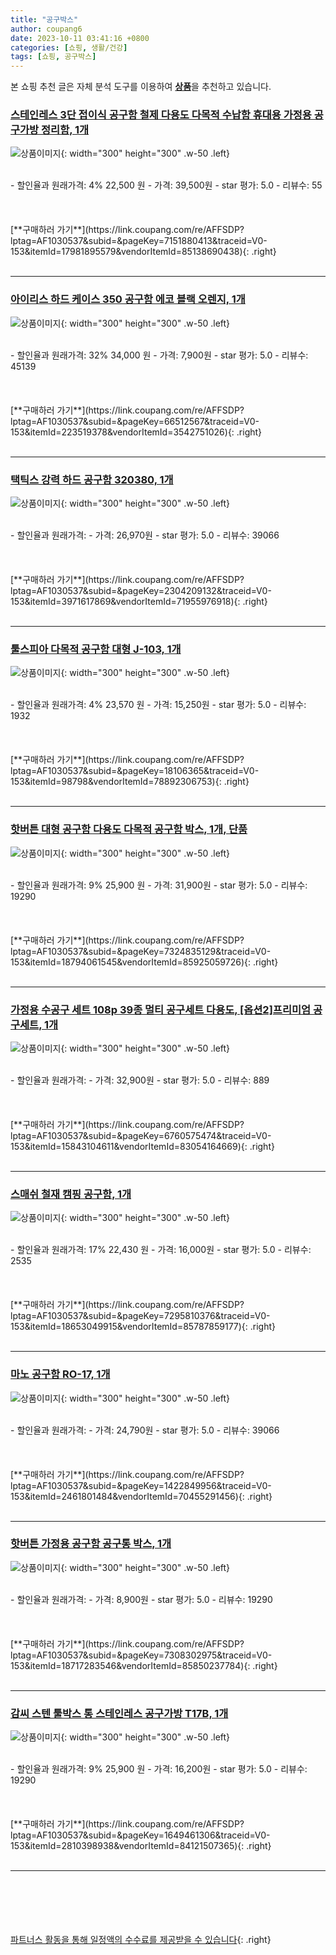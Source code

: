 ```yaml
---
title: "공구박스"
author: coupang6
date: 2023-10-11 03:41:16 +0800
categories: [쇼핑, 생활/건강]
tags: [쇼핑, 공구박스]
---
```


본 쇼핑 추천 글은 자체 분석 도구를 이용하여 [**상품**](https://link.coupang.com/a/bao1ui)을 추천하고 있습니다.

### [스테인레스 3단 접이식 공구함 철제 다용도 다목적 수납함 휴대용 가정용 공구가방 정리함, 1개](https://link.coupang.com/re/AFFSDP?lptag=AF1030537&subid=&pageKey=7151880413&traceid=V0-153&itemId=17981895579&vendorItemId=85138690438)

![상품이미지](https://thumbnail9.coupangcdn.com/thumbnails/remote/230x230ex/image/vendor_inventory/e0bf/e5122571ef9059d30257b060c7d0a417b5631c1f21f481dd6fb3b8481379.png){: width="300" height="300" .w-50 .left}


<br>
- 할인율과 원래가격: 4%  22,500   원
- 가격: 39,500원
- star 평가: 5.0
- 리뷰수: 55
<br>
<br>
<br>
<br>
[**구매하러 가기**](https://link.coupang.com/re/AFFSDP?lptag=AF1030537&subid=&pageKey=7151880413&traceid=V0-153&itemId=17981895579&vendorItemId=85138690438){: .right}
<br>
<br>

---

### [아이리스 하드 케이스 350 공구함 에코 블랙 오렌지, 1개](https://link.coupang.com/re/AFFSDP?lptag=AF1030537&subid=&pageKey=66512567&traceid=V0-153&itemId=223519378&vendorItemId=3542751026)

![상품이미지](https://thumbnail7.coupangcdn.com/thumbnails/remote/230x230ex/image/retail/images/2018/02/21/10/9/59593285-3e0e-412f-842f-035bb3d95b6b.jpg){: width="300" height="300" .w-50 .left}


<br>
- 할인율과 원래가격: 32%  34,000   원
- 가격: 7,900원
- star 평가: 5.0
- 리뷰수: 45139
<br>
<br>
<br>
<br>
[**구매하러 가기**](https://link.coupang.com/re/AFFSDP?lptag=AF1030537&subid=&pageKey=66512567&traceid=V0-153&itemId=223519378&vendorItemId=3542751026){: .right}
<br>
<br>

---

### [택틱스 강력 하드 공구함 320380, 1개](https://link.coupang.com/re/AFFSDP?lptag=AF1030537&subid=&pageKey=2304209132&traceid=V0-153&itemId=3971617869&vendorItemId=71955976918)

![상품이미지](https://thumbnail9.coupangcdn.com/thumbnails/remote/230x230ex/image/retail/images/4274039552239530-a0311a9d-eb2e-46f1-9728-ac437f9375c7.png){: width="300" height="300" .w-50 .left}


<br>
- 할인율과 원래가격: 
- 가격: 26,970원
- star 평가: 5.0
- 리뷰수: 39066
<br>
<br>
<br>
<br>
[**구매하러 가기**](https://link.coupang.com/re/AFFSDP?lptag=AF1030537&subid=&pageKey=2304209132&traceid=V0-153&itemId=3971617869&vendorItemId=71955976918){: .right}
<br>
<br>

---

### [툴스피아 다목적 공구함 대형 J-103, 1개](https://link.coupang.com/re/AFFSDP?lptag=AF1030537&subid=&pageKey=18106365&traceid=V0-153&itemId=98798&vendorItemId=78892306753)

![상품이미지](https://thumbnail6.coupangcdn.com/thumbnails/remote/230x230ex/image/vendor_inventory/5eee/c19f706a3adf237182736817042d4b5cf76f50aea49f15a715024c3dcd57.jpg){: width="300" height="300" .w-50 .left}


<br>
- 할인율과 원래가격: 4%  23,570   원
- 가격: 15,250원
- star 평가: 5.0
- 리뷰수: 1932
<br>
<br>
<br>
<br>
[**구매하러 가기**](https://link.coupang.com/re/AFFSDP?lptag=AF1030537&subid=&pageKey=18106365&traceid=V0-153&itemId=98798&vendorItemId=78892306753){: .right}
<br>
<br>

---

### [핫버튼 대형 공구함 다용도 다목적 공구함 박스, 1개, 단품](https://link.coupang.com/re/AFFSDP?lptag=AF1030537&subid=&pageKey=7324835129&traceid=V0-153&itemId=18794061545&vendorItemId=85925059726)

![상품이미지](https://thumbnail10.coupangcdn.com/thumbnails/remote/230x230ex/image/vendor_inventory/a319/04322cd44046850d52e55811ab3264c0b150b734fd4294c5ac9ce0e09e16.jpg){: width="300" height="300" .w-50 .left}


<br>
- 할인율과 원래가격: 9%  25,900   원
- 가격: 31,900원
- star 평가: 5.0
- 리뷰수: 19290
<br>
<br>
<br>
<br>
[**구매하러 가기**](https://link.coupang.com/re/AFFSDP?lptag=AF1030537&subid=&pageKey=7324835129&traceid=V0-153&itemId=18794061545&vendorItemId=85925059726){: .right}
<br>
<br>

---

### [가정용 수공구 세트 108p 39종 멀티 공구세트 다용도, [옵션2]프리미엄 공구세트, 1개](https://link.coupang.com/re/AFFSDP?lptag=AF1030537&subid=&pageKey=6760575474&traceid=V0-153&itemId=15843104611&vendorItemId=83054164669)

![상품이미지](https://thumbnail7.coupangcdn.com/thumbnails/remote/230x230ex/image/vendor_inventory/3207/dc4df0b99e95c1d83a8d2989845de8ce7018212121edcde0769af1872a5a.jpg){: width="300" height="300" .w-50 .left}


<br>
- 할인율과 원래가격: 
- 가격: 32,900원
- star 평가: 5.0
- 리뷰수: 889
<br>
<br>
<br>
<br>
[**구매하러 가기**](https://link.coupang.com/re/AFFSDP?lptag=AF1030537&subid=&pageKey=6760575474&traceid=V0-153&itemId=15843104611&vendorItemId=83054164669){: .right}
<br>
<br>

---

### [스매쉬 철재 캠핑 공구함, 1개](https://link.coupang.com/re/AFFSDP?lptag=AF1030537&subid=&pageKey=7295810376&traceid=V0-153&itemId=18653049915&vendorItemId=85787859177)

![상품이미지](https://thumbnail9.coupangcdn.com/thumbnails/remote/230x230ex/image/retail/images/2023/04/26/12/3/05e9a97a-96fb-4dd9-a15e-5fe6c5f14bea.jpg){: width="300" height="300" .w-50 .left}


<br>
- 할인율과 원래가격: 17%  22,430   원
- 가격: 16,000원
- star 평가: 5.0
- 리뷰수: 2535
<br>
<br>
<br>
<br>
[**구매하러 가기**](https://link.coupang.com/re/AFFSDP?lptag=AF1030537&subid=&pageKey=7295810376&traceid=V0-153&itemId=18653049915&vendorItemId=85787859177){: .right}
<br>
<br>

---

### [마노 공구함 RO-17, 1개](https://link.coupang.com/re/AFFSDP?lptag=AF1030537&subid=&pageKey=1422849956&traceid=V0-153&itemId=2461801484&vendorItemId=70455291456)

![상품이미지](https://thumbnail6.coupangcdn.com/thumbnails/remote/230x230ex/image/retail/images/2020/04/01/1/1/faf4af59-5b8f-4c48-84a9-360215a4e7e7.jpg){: width="300" height="300" .w-50 .left}


<br>
- 할인율과 원래가격: 
- 가격: 24,790원
- star 평가: 5.0
- 리뷰수: 39066
<br>
<br>
<br>
<br>
[**구매하러 가기**](https://link.coupang.com/re/AFFSDP?lptag=AF1030537&subid=&pageKey=1422849956&traceid=V0-153&itemId=2461801484&vendorItemId=70455291456){: .right}
<br>
<br>

---

### [핫버튼 가정용 공구함 공구통 박스, 1개](https://link.coupang.com/re/AFFSDP?lptag=AF1030537&subid=&pageKey=7308302975&traceid=V0-153&itemId=18717283546&vendorItemId=85850237784)

![상품이미지](https://thumbnail8.coupangcdn.com/thumbnails/remote/230x230ex/image/vendor_inventory/2304/301277d5458d5f795ab98be7392714778c1a386259ec4b14ee1eb35bb78f.jpg){: width="300" height="300" .w-50 .left}


<br>
- 할인율과 원래가격: 
- 가격: 8,900원
- star 평가: 5.0
- 리뷰수: 19290
<br>
<br>
<br>
<br>
[**구매하러 가기**](https://link.coupang.com/re/AFFSDP?lptag=AF1030537&subid=&pageKey=7308302975&traceid=V0-153&itemId=18717283546&vendorItemId=85850237784){: .right}
<br>
<br>

---

### [감씨 스텐 툴박스 통 스테인레스 공구가방 T17B, 1개](https://link.coupang.com/re/AFFSDP?lptag=AF1030537&subid=&pageKey=1649461306&traceid=V0-153&itemId=2810398938&vendorItemId=84121507365)

![상품이미지](https://thumbnail6.coupangcdn.com/thumbnails/remote/230x230ex/image/vendor_inventory/70fa/305ffe7fa82414af00b891842e80bbd8afa4a8a0094316be42ca88e221bc.jpg){: width="300" height="300" .w-50 .left}


<br>
- 할인율과 원래가격: 9%  25,900   원
- 가격: 16,200원
- star 평가: 5.0
- 리뷰수: 19290
<br>
<br>
<br>
<br>
[**구매하러 가기**](https://link.coupang.com/re/AFFSDP?lptag=AF1030537&subid=&pageKey=1649461306&traceid=V0-153&itemId=2810398938&vendorItemId=84121507365){: .right}
<br>
<br>

---
<br><br><br><br><br> [파트너스 활동을 통해 일정액의 수수료를 제공받을 수 있습니다](https://link.coupang.com/a/bao1ui){: .right}